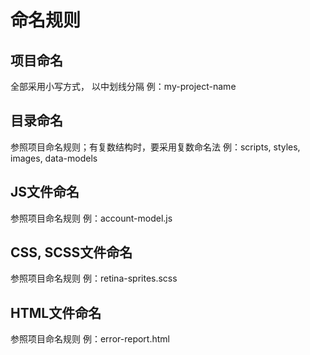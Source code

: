# 命名规则
## 项目命名
全部采用小写方式， 以中划线分隔
例：my-project-name
## 目录命名
参照项目命名规则；有复数结构时，要采用复数命名法
例：scripts, styles, images, data-models
## JS文件命名
参照项目命名规则
例：account-model.js
## CSS, SCSS文件命名
参照项目命名规则
例：retina-sprites.scss
## HTML文件命名
参照项目命名规则
例：error-report.html
